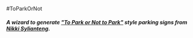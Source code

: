#ToParkOrNot

##### A wizard to generate ["To Park or Not to Park"](http://toparkornottopark.com/) style parking signs from [Nikki Sylianteng](http://nikkisylianteng.com/).

